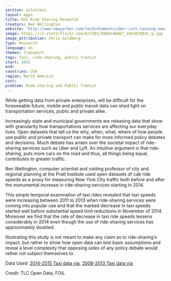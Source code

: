```yaml
---
section: solutions
layout: apps
title: NYC Ride Sharing Research 
creators: Ben Wellington 
website: "http://www.newyorker.com/tech/elements/uber-isnt-causing-new-york-citys-traffic-slowdown"
image: https://c2.staticflickr.com/8/7201/6866146867_194107684c_q.jpg
image_attribution: Chris Goldberg
type: Research 
language: en
themes: Transport
tags: Taxi, ride-sharing, public transit
start: 2015
end: 
countries: USA
region: North America
cost: 
problem: Ride-sharing and Public Transit
---
```

While getting data from private enterprises, will be difficult for the foreseeable future, mobile and public transit data can shed light on transportation services, public and private alike.

Increasingly state and municipal governments are releasing data that show with granularity how transportations services are affecting our everyday lives. Open datasets that tell us the why, when, what, where of how people use public and private transport can make for more informed policy debates and decisions.
Much debate has arisen over the societal impact of ride-sharing services such as Uber and Lyft. An intuitive argument is that ride-sharing, puts more cars on the road and thus, all things being equal, contributes to greater traffic. 

Ben Wellington, computer scientist and visiting professor of city and regional planning at the Pratt Institute used open datasets of cab ride speeds as a proxy for measuring New York City traffic both before and after the monumental increase in ride-sharing services starting in 2014. 

This simple temporal examination of taxi rides revealed that taxi speeds were increasing between 2011 to 2013 when ride-sharing services were coming into popular use and that the marked decrease in taxi speeds started well before substantial speed limit reductions in November of 2014. Moreover we find that the rate of decrease in taxi ride speeds lessens considerably in 2014 even though the use of ride-sharing services has approximately doubled. 

Illustrating this study is not meant to make any claim as to ride-sharing’s impact, but rather to show how open data can test basic assumptions and reveal a level complexity that opposing sides of any policy debate would rather not subject themselves to.

Data Used: [2014-2015 Taxi data via](http://www.nyc.gov/html/tlc/html/about/statistics.shtml), [2008-2013 Taxi data via](https://bigquery.cloud.google.com/table/alien-climber-851:nyc_taxi_redacted.trip_data?pli=1)

Credit: TLC Open Data, FOIL
